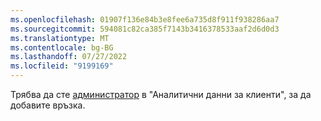 ```yaml
---
ms.openlocfilehash: 01907f136e84b3e8fee6a735d8f911f938286aa7
ms.sourcegitcommit: 594081c82ca385f7143b3416378533aaf2d6d0d3
ms.translationtype: MT
ms.contentlocale: bg-BG
ms.lasthandoff: 07/27/2022
ms.locfileid: "9199169"
---
```

Трябва да сте [администратор](../permissions.md) в "Аналитични данни за клиенти", за да добавите връзка.
